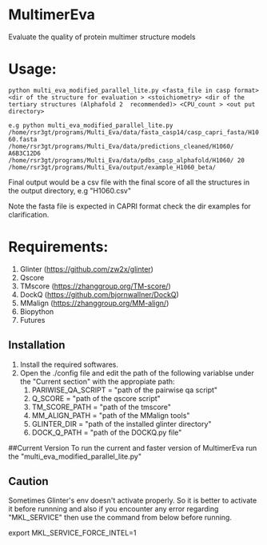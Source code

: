 # MultimerEva 
Evaluate the quality of protein multimer structure models

# Usage:

```python multi_eva_modified_parallel_lite.py <fasta_file in casp format> <dir of the structure for evaluation > <stoichiometry> <dir of the tertiary structures (Alphafold 2  recommended)> <CPU_count > <out put directory>```

```e.g python multi_eva_modified_parallel_lite.py /home/rsr3gt/programs/Multi_Eva/data/fasta_casp14/casp_capri_fasta/H1060.fasta /home/rsr3gt/programs/Multi_Eva/data/predictions_cleaned/H1060/ A6B3C12D6 /home/rsr3gt/programs/Multi_Eva/data/pdbs_casp_alphafold/H1060/ 20 /home/rsr3gt/programs/Multi_Eva/output/example_H1060_beta/```

Final output would be a csv file with the final score of all the structures in the output directory, e.g "H1060.csv"

Note the fasta file is expected in CAPRI format check the dir examples for clarification.
# Requirements:
1. Glinter (https://github.com/zw2x/glinter)
2. Qscore 
3. TMscore (https://zhanggroup.org/TM-score/)
4. DockQ (https://github.com/bjornwallner/DockQ)
5. MMalign (https://zhanggroup.org/MM-align/)
6. Biopython 
7. Futures
  
## Installation
1. Install the required softwares.
2. Open the ./config file and edit the path of the following variablse under the "Current section" with the appropiate path:
    1. PARIWISE_QA_SCRIPT = "path of the pairwise qa script"
    2. Q_SCORE = "path of the qscore script"
    3. TM_SCORE_PATH = "path of the tmscore"
    4. MM_ALIGN_PATH = "path of the MMalign tools"
    5. GLINTER_DIR = "path of the installed glinter directory"
    6. DOCK_Q_PATH = "path of the DOCKQ.py file"
   

##Current Version
To run the current and faster version of MultimerEva run the "multi_eva_modified_parallel_lite.py"


## Caution
Sometimes Glinter's env doesn't activate properly. So it is better to activate it before runnning and also if you encounter any error regarding "MKL_SERVICE" then use the command from below before running.

export MKL_SERVICE_FORCE_INTEL=1

